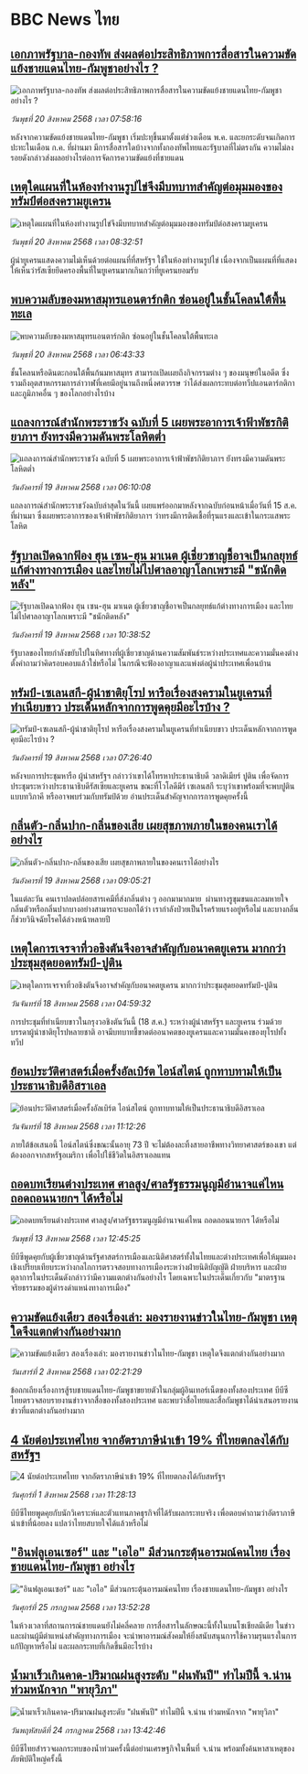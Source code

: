 # BBC News ไทย## [เอกภาพรัฐบาล-กองทัพ ส่งผลต่อประสิทธิภาพการสื่อสารในความขัดแย้งชายแดนไทย-กัมพูชาอย่างไร ?](https://www.bbc.com/thai/articles/c0r7jzr2vejo?at_medium=RSS&at_campaign=rss?at_campaign=githubrss)![เอกภาพรัฐบาล-กองทัพ ส่งผลต่อประสิทธิภาพการสื่อสารในความขัดแย้งชายแดนไทย-กัมพูชาอย่างไร ?](https://ichef.bbci.co.uk/ace/ws/240/cpsprodpb/42e4/live/91a39f10-7d15-11f0-a34f-318be3fb0481.jpg)_วันพุธที่ 20 สิงหาคม 2568 เวลา 07:58:16_หลังจากความขัดแย้งชายแดนไทย-กัมพูชา เริ่มปะทุขึ้นมาตั้งแต่ช่วงเดือน พ.ค. และยกระดับจนเกิดการปะทะในเดือน ก.ค. ที่ผ่านมา มีการสื่อสารใดบ้างจากทั้งกองทัพไทยและรัฐบาลที่ไม่ตรงกัน ความไม่ลงรอยดังกล่าวส่งผลอย่างไรต่อการจัดการความขัดแย้งที่ชายแดน## [เหตุใดแผนที่ในห้องทำงานรูปไข่จึงมีบทบาทสำคัญต่อมุมมองของทรัมป์ต่อสงครามยูเครน](https://www.bbc.com/thai/articles/c93dw29239yo?at_medium=RSS&at_campaign=rss?at_campaign=githubrss)![เหตุใดแผนที่ในห้องทำงานรูปไข่จึงมีบทบาทสำคัญต่อมุมมองของทรัมป์ต่อสงครามยูเครน](https://ichef.bbci.co.uk/ace/ws/240/cpsprodpb/b804/live/43d468e0-7cee-11f0-83cc-c5da98c419b8.jpg)_วันพุธที่ 20 สิงหาคม 2568 เวลา 08:32:51_ผู้นำยูเครนแสดงความไม่เห็นด้วยต่อแผนที่ที่สหรัฐฯ ใช้ในห้องทำงานรูปไข่ เนื่องจากเป็นแผนที่ที่แสดงให้เห็นว่ารัสเซียยึดครองพื้นที่ในยูเครนมากเกินกว่าที่ยูเครนยอมรับ## [พบความลับของมหาสมุทรแอนตาร์กติก ซ่อนอยู่ในชั้นโคลนใต้พื้นทะเล](https://www.bbc.com/thai/articles/cj4wzgp55d0o?at_medium=RSS&at_campaign=rss?at_campaign=githubrss)![พบความลับของมหาสมุทรแอนตาร์กติก ซ่อนอยู่ในชั้นโคลนใต้พื้นทะเล](https://ichef.bbci.co.uk/ace/ws/240/cpsprodpb/1cbf/live/e6d803c0-7c36-11f0-83cc-c5da98c419b8.jpg)_วันพุธที่ 20 สิงหาคม 2568 เวลา 06:43:33_ชั้นโคลนหรือดินตะกอนใต้พื้นก้นมหาสมุทร สามารถเปิดเผยถึงกิจกรรมต่าง ๆ ของมนุษย์ในอดีต ซึ่งรวมถึงอุตสาหกรรมการล่าวาฬที่เคยมีอยู่นานถึงหนึ่งศตวรรษ ว่าได้ส่งผลกระทบต่อทวีปแอนตาร์กติกาและภูมิภาคอื่น ๆ ของโลกอย่างไรบ้าง## [แถลงการณ์สำนักพระราชวัง ฉบับที่ 5 เผยพระอาการเจ้าฟ้าพัชรกิติยาภาฯ ยังทรงมีความดันพระโลหิตต่ำ](https://www.bbc.com/thai/articles/crr2xwr4zveo?at_medium=RSS&at_campaign=rss?at_campaign=githubrss)![แถลงการณ์สำนักพระราชวัง ฉบับที่ 5 เผยพระอาการเจ้าฟ้าพัชรกิติยาภาฯ ยังทรงมีความดันพระโลหิตต่ำ](https://ichef.bbci.co.uk/ace/ws/240/cpsprodpb/6bc7/live/19c911c0-7cc3-11f0-83cc-c5da98c419b8.jpg)_วันอังคารที่ 19 สิงหาคม 2568 เวลา 06:10:08_แถลงการณ์สำนักพระราชวังฉบับล่าสุดในวันนี้ เผยแพร่ออกมาหลังจากฉบับก่อนหน้าเมื่อวันที่ 15 ส.ค. ที่ผ่านมา ซึ่งเผยพระอาการของเจ้าฟ้าพัชรกิติยาภาฯ ว่าทรงมีการติดเชื้อที่รุนแรงและเข้าในกระแสพระโลหิต## [รัฐบาลเปิดฉากฟ้อง ฮุน เซน-ฮุน มาเนต ผู้เชี่ยวชาญชี้อาจเป็นกลยุทธ์แก้ต่างทางการเมือง และไทยไม่ไปศาลอาญาโลกเพราะมี "ชนักติดหลัง"](https://www.bbc.com/thai/articles/c201jljp2deo?at_medium=RSS&at_campaign=rss?at_campaign=githubrss)![รัฐบาลเปิดฉากฟ้อง ฮุน เซน-ฮุน มาเนต ผู้เชี่ยวชาญชี้อาจเป็นกลยุทธ์แก้ต่างทางการเมือง และไทยไม่ไปศาลอาญาโลกเพราะมี "ชนักติดหลัง"](https://ichef.bbci.co.uk/ace/ws/240/cpsprodpb/120d/live/a2e32590-7cdc-11f0-ab3e-bd52082cd0ae.jpg)_วันอังคารที่ 19 สิงหาคม 2568 เวลา 10:38:52_รัฐบาลของไทยกำลังขยับไปในทิศทางที่ผู้เชี่ยวชาญด้านความสัมพันธ์ระหว่างประเทศและความมั่นคงต่างตั้งคำถามว่าคิดรอบคอบแล้วใช่หรือไม่ ในกรณีจะฟ้องอาญาและแพ่งต่อผู้นำประเทศเพื่อนบ้าน## [ทรัมป์-เซเลนสกี-ผู้นำชาติยุโรป หารือเรื่องสงครามในยูเครนที่ทำเนียบขาว ประเด็นหลักจากการพูดคุยมีอะไรบ้าง ?](https://www.bbc.com/thai/articles/cy0qdgvgjrno?at_medium=RSS&at_campaign=rss?at_campaign=githubrss)![ทรัมป์-เซเลนสกี-ผู้นำชาติยุโรป หารือเรื่องสงครามในยูเครนที่ทำเนียบขาว ประเด็นหลักจากการพูดคุยมีอะไรบ้าง ?](https://ichef.bbci.co.uk/ace/ws/240/cpsprodpb/7443/live/e286b3c0-7c72-11f0-a34f-318be3fb0481.jpg)_วันอังคารที่ 19 สิงหาคม 2568 เวลา 07:26:40_หลังจบการประชุมหารือ ผู้นำสหรัฐฯ กล่าวว่าเขาได้โทรหาประธานาธิบดี วลาดิเมียร์ ปูติน เพื่อจัดการประชุมระหว่างประธานาธิบดีรัสเซียและยูเครน ขณะที่โวโลดีมีร์ เซเลนสกี ระบุว่าเขาพร้อมที่จะพบปูตินแบบทวิภาคี หรืออาจพบร่วมกับทรัมป์ด้วย อ่านประเด็นสำคัญจากการการพูดคุยครั้งนี้## [กลิ่นตัว-กลิ่นปาก-กลิ่นของเสีย เผยสุขภาพภายในของคนเราได้อย่างไร](https://www.bbc.com/thai/articles/cwy18gp2jxvo?at_medium=RSS&at_campaign=rss?at_campaign=githubrss)![กลิ่นตัว-กลิ่นปาก-กลิ่นของเสีย เผยสุขภาพภายในของคนเราได้อย่างไร](https://ichef.bbci.co.uk/ace/ws/240/cpsprodpb/6dbf/live/48c1a390-7cda-11f0-a34f-318be3fb0481.jpg)_วันอังคารที่ 19 สิงหาคม 2568 เวลา 09:05:21_ในแต่ละวัน คนเราปลดปล่อยสารเคมีที่ส่งกลิ่นต่าง ๆ ออกมามากมาย  ผ่านทางรูขุมขนและลมหายใจ กลิ่นตัวหรือกลิ่นปากบางอย่างสามารถจะบอกได้ว่า เรากำลังป่วยเป็นโรคร้ายแรงอยู่หรือไม่ และบางกลิ่นก็ช่วยวินิจฉัยโรคได้ล่วงหน้าหลายปี## [เหตุใดการเจรจาที่วอชิงตันจึงอาจสำคัญกับอนาคตยูเครน มากกว่าประชุมสุดยอดทรัมป์-ปูติน](https://www.bbc.com/thai/articles/cp8z7530jvro?at_medium=RSS&at_campaign=rss?at_campaign=githubrss)![เหตุใดการเจรจาที่วอชิงตันจึงอาจสำคัญกับอนาคตยูเครน มากกว่าประชุมสุดยอดทรัมป์-ปูติน](https://ichef.bbci.co.uk/ace/ws/240/cpsprodpb/4052/live/47dda9b0-7bbd-11f0-852e-652432d7403b.jpg)_วันจันทร์ที่ 18 สิงหาคม 2568 เวลา 04:59:32_การประชุมที่ทำเนียบขาวในกรุงวอชิงตันวันนี้ (18 ส.ค.) ระหว่างผู้นำสหรัฐฯ และยูเครน ร่วมด้วยบรรดาผู้นำชาติยุโรปหลายชาติ อาจมีบทบาทชี้ขาดต่ออนาคตของยูเครนและความมั่นคงของยุโรปทั้งทวีป## [ย้อนประวัติศาสตร์เมื่อครั้งอัลเบิร์ต ไอน์สไตน์ ถูกทาบทามให้เป็นประธานาธิบดีอิสราเอล](https://www.bbc.com/thai/articles/c754x6pe14qo?at_medium=RSS&at_campaign=rss?at_campaign=githubrss)![ย้อนประวัติศาสตร์เมื่อครั้งอัลเบิร์ต ไอน์สไตน์ ถูกทาบทามให้เป็นประธานาธิบดีอิสราเอล](https://ichef.bbci.co.uk/ace/ws/240/cpsprodpb/1045/live/a12bd800-784f-11f0-a68b-87ae01499ab8.jpg)_วันจันทร์ที่ 18 สิงหาคม 2568 เวลา 11:12:26_ภายใต้ข้อเสนอนี้ ไอน์สไตน์ซึ่งขณะนั้นอายุ 73 ปี จะไม่ต้องละทิ้งสายอาชีพทางวิทยาศาสตร์ของเขา แต่ต้องออกจากสหรัฐอเมริกา เพื่อไปใช้ชีวิตในอิสราเอลแทน## [ถอดบทเรียนต่างประเทศ ศาลสูง/ศาลรัฐธรรมนูญมีอำนาจแค่ไหน ถอดถอนนายกฯ ได้หรือไม่](https://www.bbc.com/thai/articles/c2d02kj6rkdo?at_medium=RSS&at_campaign=rss?at_campaign=githubrss)![ถอดบทเรียนต่างประเทศ ศาลสูง/ศาลรัฐธรรมนูญมีอำนาจแค่ไหน ถอดถอนนายกฯ ได้หรือไม่](https://ichef.bbci.co.uk/ace/ws/240/cpsprodpb/eb0e/live/3394c3e0-6154-11f0-9ac1-7909829e72c5.png)_วันพุธที่ 13 สิงหาคม 2568 เวลา 12:45:25_บีบีซีพูดคุยกับผู้เชี่ยวชาญด้านรัฐศาสตร์การเมืองและนิติศาสตร์ทั้งในไทยและต่างประเทศเพื่อให้มุมมองเชิงเปรียบเทียบระหว่างกลไกการตรวจสอบทางการเมืองระหว่างฝ่ายนิติบัญญัติ ฝ่ายบริหาร และฝ่ายตุลาการในประเด็นดังกล่าวว่ามีความแตกต่างกันอย่างไร โดยเฉพาะในประเด็นเกี่ยวกับ "มาตรฐานจริยธรรมของผู้ดำรงดำแหน่งทางการเมือง"## [ความขัดแย้งเดียว สองเรื่องเล่า: มองรายงานข่าวในไทย-กัมพูชา เหตุใดจึงแตกต่างกันอย่างมาก](https://www.bbc.com/thai/articles/ckgj9nj8q2yo?at_medium=RSS&at_campaign=rss?at_campaign=githubrss)![ความขัดแย้งเดียว สองเรื่องเล่า: มองรายงานข่าวในไทย-กัมพูชา เหตุใดจึงแตกต่างกันอย่างมาก](https://ichef.bbci.co.uk/ace/ws/240/cpsprodpb/c720/live/35ac2d10-6f48-11f0-af20-030418be2ca5.jpg)_วันเสาร์ที่ 2 สิงหาคม 2568 เวลา 02:21:29_ข้อถกเถียงเรื่องการสู้รบชายแดนไทย-กัมพูชาขยายตัวในกลุ่มผู้อินเทอร์เน็ตของทั้งสองประเทศ บีบีซีไทยตรวจสอบรายงานข่าวจากสื่อของทั้งสองประเทศ และพบว่าสื่อไทยและสื่อกัมพูชาได้นำเสนอรายงานข่าวที่แตกต่างกันอย่างมาก## [4 นัยต่อประเทศไทย จากอัตราภาษีนำเข้า 19% ที่ไทยตกลงได้กับสหรัฐฯ](https://www.bbc.com/thai/articles/c93982k10k5o?at_medium=RSS&at_campaign=rss?at_campaign=githubrss)![4 นัยต่อประเทศไทย จากอัตราภาษีนำเข้า 19% ที่ไทยตกลงได้กับสหรัฐฯ](https://ichef.bbci.co.uk/ace/ws/240/cpsprodpb/c593/live/72a04090-6ebb-11f0-af20-030418be2ca5.jpg)_วันศุกร์ที่ 1 สิงหาคม 2568 เวลา 11:28:13_บีบีซีไทยพูดคุยกับนักวิเคราะห์และตัวแทนภาคธุรกิจที่ได้รับผลกระทบจริง เพื่อตอบคำถามว่าอัตราภาษีนำเข้าที่น้อยลง แปลว่าไทยสบายใจได้แล้วหรือไม่## ["อินฟลูเอนเซอร์" และ "เอไอ" มีส่วนกระตุ้นอารมณ์คนไทย เรื่องชายแดนไทย-กัมพูชา อย่างไร](https://www.bbc.com/thai/articles/cj0m0d7gm88o?at_medium=RSS&at_campaign=rss?at_campaign=githubrss)!["อินฟลูเอนเซอร์" และ "เอไอ" มีส่วนกระตุ้นอารมณ์คนไทย เรื่องชายแดนไทย-กัมพูชา อย่างไร](https://ichef.bbci.co.uk/ace/ws/240/cpsprodpb/f22e/live/76f14110-695e-11f0-89ea-4d6f9851f623.jpg)_วันศุกร์ที่ 25 กรกฎาคม 2568 เวลา 13:52:28_ในห้วงเวลาที่สถานการณ์ชายแดนยังไม่คลี่คลาย การสื่อสารในลักษณะนี้ทั้งในบนโซเชียลมีเดีย ในข่าว และผ่านผู้มีตำแหน่งสำคัญทางการเมือง จะนำพาอารมณ์สังคมให้ยิ่งสนับสนุนการใช้ความรุนแรงในการแก้ปัญหาหรือไม่ และผลกระทบที่เกิดขึ้นมีอะไรบ้าง## [น้ำมาเร็วเกินคาด-ปริมาณฝนสูงระดับ "ฝนพันปี" ทำไมปีนี้ จ.น่าน ท่วมหนักจาก "พายุวิภา"](https://www.bbc.com/thai/articles/c3ene8x44yno?at_medium=RSS&at_campaign=rss?at_campaign=githubrss)![น้ำมาเร็วเกินคาด-ปริมาณฝนสูงระดับ "ฝนพันปี" ทำไมปีนี้ จ.น่าน ท่วมหนักจาก "พายุวิภา"](https://ichef.bbci.co.uk/ace/ws/240/cpsprodpb/6acf/live/6eba5ce0-68b2-11f0-af20-030418be2ca5.jpg)_วันพฤหัสบดีที่ 24 กรกฎาคม 2568 เวลา 13:42:46_บีบีซีไทยสำรวจผลกระทบของน้ำท่วมครั้งนี้ต่อย่านเศรษฐกิจในพื้นที่ จ.น่าน พร้อมทั้งค้นหาสาเหตุของภัยพิบัติใหญ่ครั้งนี้